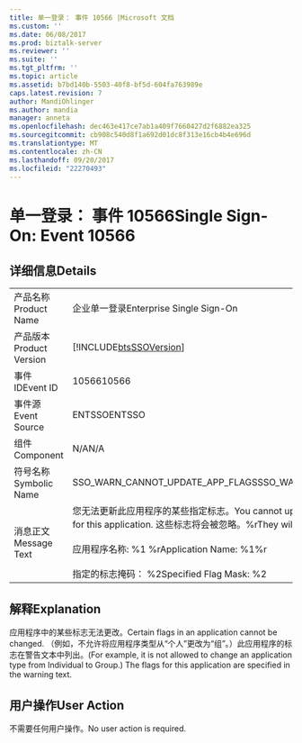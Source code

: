 ```yaml
---
title: 单一登录： 事件 10566 |Microsoft 文档
ms.custom: ''
ms.date: 06/08/2017
ms.prod: biztalk-server
ms.reviewer: ''
ms.suite: ''
ms.tgt_pltfrm: ''
ms.topic: article
ms.assetid: b7bd140b-5503-40f8-bf5d-604fa763989e
caps.latest.revision: 7
author: MandiOhlinger
ms.author: mandia
manager: anneta
ms.openlocfilehash: dec463e417ce7ab1a409f7660427d2f6882ea325
ms.sourcegitcommit: cb908c540d8f1a692d01dc8f313e16cb4b4e696d
ms.translationtype: MT
ms.contentlocale: zh-CN
ms.lasthandoff: 09/20/2017
ms.locfileid: "22270493"
---
```

# <a name="single-sign-on-event-10566"></a><span data-ttu-id="b6a77-102">单一登录： 事件 10566</span><span class="sxs-lookup"><span data-stu-id="b6a77-102">Single Sign-On: Event 10566</span></span>
## <a name="details"></a><span data-ttu-id="b6a77-103">详细信息</span><span class="sxs-lookup"><span data-stu-id="b6a77-103">Details</span></span>  
  
|||  
|-|-|  
|<span data-ttu-id="b6a77-104">产品名称</span><span class="sxs-lookup"><span data-stu-id="b6a77-104">Product Name</span></span>|<span data-ttu-id="b6a77-105">企业单一登录</span><span class="sxs-lookup"><span data-stu-id="b6a77-105">Enterprise Single Sign-On</span></span>|  
|<span data-ttu-id="b6a77-106">产品版本</span><span class="sxs-lookup"><span data-stu-id="b6a77-106">Product Version</span></span>|[!INCLUDE[btsSSOVersion](../includes/btsssoversion-md.md)]|  
|<span data-ttu-id="b6a77-107">事件 ID</span><span class="sxs-lookup"><span data-stu-id="b6a77-107">Event ID</span></span>|<span data-ttu-id="b6a77-108">10566</span><span class="sxs-lookup"><span data-stu-id="b6a77-108">10566</span></span>|  
|<span data-ttu-id="b6a77-109">事件源</span><span class="sxs-lookup"><span data-stu-id="b6a77-109">Event Source</span></span>|<span data-ttu-id="b6a77-110">ENTSSO</span><span class="sxs-lookup"><span data-stu-id="b6a77-110">ENTSSO</span></span>|  
|<span data-ttu-id="b6a77-111">组件</span><span class="sxs-lookup"><span data-stu-id="b6a77-111">Component</span></span>|<span data-ttu-id="b6a77-112">N/A</span><span class="sxs-lookup"><span data-stu-id="b6a77-112">N/A</span></span>|  
|<span data-ttu-id="b6a77-113">符号名称</span><span class="sxs-lookup"><span data-stu-id="b6a77-113">Symbolic Name</span></span>|<span data-ttu-id="b6a77-114">SSO_WARN_CANNOT_UPDATE_APP_FLAGS</span><span class="sxs-lookup"><span data-stu-id="b6a77-114">SSO_WARN_CANNOT_UPDATE_APP_FLAGS</span></span>|  
|<span data-ttu-id="b6a77-115">消息正文</span><span class="sxs-lookup"><span data-stu-id="b6a77-115">Message Text</span></span>|<span data-ttu-id="b6a77-116">您无法更新此应用程序的某些指定标志。</span><span class="sxs-lookup"><span data-stu-id="b6a77-116">You cannot update some of the specified flags for this application.</span></span> <span data-ttu-id="b6a77-117">这些标志将会被忽略。%r</span><span class="sxs-lookup"><span data-stu-id="b6a77-117">They will be ignored.%r</span></span><br /><br /> <span data-ttu-id="b6a77-118">应用程序名称: %1 %r</span><span class="sxs-lookup"><span data-stu-id="b6a77-118">Application Name: %1%r</span></span><br /><br /> <span data-ttu-id="b6a77-119">指定的标志掩码： %2</span><span class="sxs-lookup"><span data-stu-id="b6a77-119">Specified Flag Mask: %2</span></span>|  
  
## <a name="explanation"></a><span data-ttu-id="b6a77-120">解释</span><span class="sxs-lookup"><span data-stu-id="b6a77-120">Explanation</span></span>  
 <span data-ttu-id="b6a77-121">应用程序中的某些标志无法更改。</span><span class="sxs-lookup"><span data-stu-id="b6a77-121">Certain flags in an application cannot be changed.</span></span> <span data-ttu-id="b6a77-122">（例如，不允许将应用程序类型从“个人”更改为“组”。）此应用程序的标志在警告文本中列出。</span><span class="sxs-lookup"><span data-stu-id="b6a77-122">(For example, it is not allowed to change an application type from Individual to Group.) The flags for this application are specified in the warning text.</span></span>  
  
## <a name="user-action"></a><span data-ttu-id="b6a77-123">用户操作</span><span class="sxs-lookup"><span data-stu-id="b6a77-123">User Action</span></span>  
 <span data-ttu-id="b6a77-124">不需要任何用户操作。</span><span class="sxs-lookup"><span data-stu-id="b6a77-124">No user action is required.</span></span>